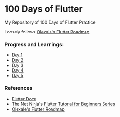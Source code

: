 # 100 Days of Flutter
My Repository of 100 Days of Flutter Practice

Loosely follows [Olexale's Flutter Roadmap](https://github.com/olexale/flutter_roadmap)

### Progress and Learnings:
- [Day 1](https://github.com/Enhancifire/100-Days-of-Flutter/blob/main/Day%20001/Progress.md)
- [Day 2](https://github.com/Enhancifire/100-Days-of-Flutter/blob/main/Day%20002/Progress.md)
- [Day 3](https://github.com/Enhancifire/100-Days-of-Flutter/blob/main/Day%20003/Progress.md)
- [Day 4](https://github.com/Enhancifire/100-Days-of-Flutter/blob/main/Day%20004/Progress.md)
- [Day 5](https://github.com/Enhancifire/100-Days-of-Flutter/blob/main/Day%20005/Progress.md)

### References
- [Flutter Docs](https://docs.flutter.dev/)
- The Net Ninja's [Flutter Tutorial for Beginners Series](https://youtube.com/playlist?list=PL4cUxeGkcC9jLYyp2Aoh6hcWuxFDX6PBJ)
- [Olexale's Flutter Roadmap](https://github.com/olexale/flutter_roadmap)
